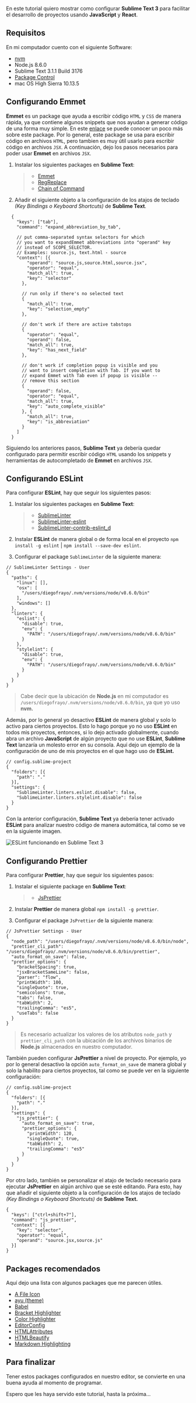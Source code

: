 En este tutorial quiero mostrar como configurar **Sublime Text 3** para facilitar el desarrollo de proyectos usando **JavaScript** y **React**.

## Requisitos

En mi computador cuento con el siguiente Software:

* [nvm](https://github.com/creationix/nvm)
* Node.js 8.6.0
* Sublime Text 3.1.1 Build 3176
* [Package Control](https://packagecontrol.io)
* mac OS High Sierra 10.13.5

## Configurando Emmet

**Emmet** es un package que ayuda a escribir código `HTML` y `CSS` de manera rápida, ya que contiene algunos snippets que nos ayudan a generar código de una forma muy simple. En este [enlace](https://emmet.io/) se puede conocer un poco más sobre este package. Por lo general, este package se usa para escribir código en archivos `HTML`, pero tambien es muy útil usarlo para escribir código en archivos `JSX`. A continuación, dejo los pasos necesarios para poder usar **Emmet** en archivos `JSX`.

1. Instalar los siguientes packages en **Sublime Text**:

   > * [Emmet](https://packagecontrol.io/packages/Emmet)
   > * [RegReplace](https://packagecontrol.io/packages/RegReplace)
   > * [Chain of Command](https://packagecontrol.io/packages/Chain%20of%20Command)

2. Añadir el siguiente objeto a la configuración de los atajos de teclado _(Key Bindings o Keyboard Shortcuts)_ de **Sublime Text**.

```
  {
    "keys": ["tab"],
    "command": "expand_abbreviation_by_tab",

    // put comma-separated syntax selectors for which
    // you want to expandEmmet abbreviations into "operand" key
    // instead of SCOPE_SELECTOR.
    // Examples: source.js, text.html - source
    "context": [{
        "operand": "source.js,source.html,source.jsx",
        "operator": "equal",
        "match_all": true,
        "key": "selector"
      },

      // run only if there's no selected text
      {
        "match_all": true,
        "key": "selection_empty"
      },

      // don't work if there are active tabstops
      {
        "operator": "equal",
        "operand": false,
        "match_all": true,
        "key": "has_next_field"
      },

      // don't work if completion popup is visible and you
      // want to insert completion with Tab. If you want to
      // expand Emmet with Tab even if popup is visible --
      // remove this section
      {
        "operand": false,
        "operator": "equal",
        "match_all": true,
        "key": "auto_complete_visible"
      }, {
        "match_all": true,
        "key": "is_abbreviation"
      }
    ]
  }
```

Siguiendo los anteriores pasos, **Sublime Text** ya debería quedar configurado para permitir escribir código `HTML` usando los snippets y herramientas de autocompletado de **Emmet** en archivos `JSX`.


## Configurando ESLint

Para configurar **ESLint**, hay que seguir los siguientes pasos:

1. Instalar los siguientes packages en **Sublime Text**:

   > * [SublimeLinter](https://packagecontrol.io/packages/SublimeLinter)
   > * [SublimeLinter-eslint](https://packagecontrol.io/packages/SublimeLinter-eslint)
   > * [SublimeLinter-contrib-eslint_d](https://packagecontrol.io/packages/SublimeLinter-contrib-eslint_d)

2. Instalar **ESLint** de manera global o de forma local en el proyecto `npm install -g eslint` | `npm install --save-dev eslint`.

3. Configurar el package `SublimeLinter` de la siguiente manera:

```
// SublimeLinter Settings - User
{
  "paths": {
    "linux": [],
    "osx": [
      "/users/diegofrayo/.nvm/versions/node/v8.6.0/bin"
    ],
    "windows": []
  },
  "linters": {
    "eslint": {
      "disable": true,
      "env": {
        "PATH": "/users/diegofrayo/.nvm/versions/node/v8.6.0/bin"
      }
    },
    "stylelint": {
      "disable": true,
      "env": {
        "PATH": "/users/diegofrayo/.nvm/versions/node/v8.6.0/bin"
      }
    }
  }
}
```

> Cabe decir que la ubicación de **Node.js** en mi computador es `/users/diegofrayo/.nvm/versions/node/v8.6.0/bin`, ya que yo uso **nvm.**

Además, por lo general yo desactivo **ESLint** de manera global y solo lo activo para ciertos proyectos. Esto lo hago porque yo no uso **ESLint** en todos mis proyectos, entonces, si lo dejo activado globalmente, cuando abra un archivo **JavaScript** de algún proyecto que no use **ESLint**, **Sublime Text** lanzaría un molesto error en su consola. Aquí dejo un ejemplo de la configuración de uno de mis proyectos en el que hago uso de **ESLint.**

```
// config.sublime-project
{
  "folders": [{
    "path": "."
  }],
  "settings": {
    "SublimeLinter.linters.eslint.disable": false,
    "SublimeLinter.linters.stylelint.disable": false
  }
}
```

Con la anterior configuración, **Sublime Text** ya debería tener activado **ESLint** para analizar nuestro código de manera automática, tal como se ve en la siguiente imagen.

![ESLint funcionando en Sublime Text 3](/blog/images/posts/configurando-sublime-text-3-para-desarrollar-proyectos-con-javascript-y-react/1.png 'ESLint funcionando en Sublime Text 3')


## Configurando Prettier

Para configurar **Prettier**, hay que seguir los siguientes pasos:

1. Instalar el siguiente package en **Sublime Text**:

   > * [JsPrettier](https://packagecontrol.io/packages/JsPrettier)

2. Instalar **Prettier** de manera global `npm install -g prettier`.

3. Configurar el package `JsPrettier` de la siguiente manera:

```
// JsPrettier Settings - User
{
  "node_path": "/users/diegofrayo/.nvm/versions/node/v8.6.0/bin/node",
  "prettier_cli_path": "/users/diegofrayo/.nvm/versions/node/v8.6.0/bin/prettier",
  "auto_format_on_save": false,
  "prettier_options": {
    "bracketSpacing": true,
    "jsxBracketSameLine": false,
    "parser": "flow",
    "printWidth": 100,
    "singleQuote": true,
    "semicolons": true,
    "tabs": false,
    "tabWidth": 2,
    "trailingComma": "es5",
    "useTabs": false
  }
}
```

> Es necesario actualizar los valores de los atributos `node_path` y `prettier_cli_path` con la ubicación de los archivos binarios de **Node.js** almacenados en nuestro computador.

También pueden configurar **JsPrettier** a nivel de proyecto. Por ejemplo, yo por lo general desactivo la opción `auto_format_on_save` de manera global y solo la habilito para ciertos proyectos, tal como se puede ver en la siguiente configuración:

```
// config.sublime-project
{
  "folders": [{
    "path": "."
  }],
  "settings": {
    "js_prettier": {
      "auto_format_on_save": true,
      "prettier_options": {
        "printWidth": 120,
        "singleQuote": true,
        "tabWidth": 2,
        "trailingComma": "es5"
      }
    }
  }
}
```

Por otro lado, también se personalizar el atajo de teclado necesario para ejecutar **JsPrettier** en algún archivo que se esté editando. Para esto, hay que añadir el siguiente objeto a la configuración de los atajos de teclado _(Key Bindings o Keyboard Shortcuts)_ de **Sublime Text.**

```
{
  "keys": ["ctrl+shift+7"],
  "command": "js_prettier",
  "context": [{
    "key": "selector",
    "operator": "equal",
    "operand": "source.jsx,source.js"
  }]
}
```

## Packages recomendados

Aquí dejo una lista con algunos packages que me parecen útiles.

* [A File Icon](https://packagecontrol.io/packages/A%20File%20Icon)
* [ayu (theme)](https://packagecontrol.io/packages/ayu)
* [Babel](https://packagecontrol.io/packages/Babel)
* [Bracket Highlighter](https://packagecontrol.io/packages/BracketHighlighter)
* [Color Highlighter](https://packagecontrol.io/packages/Color%20Highlighter)
* [EditorConfig](https://packagecontrol.io/packages/EditorConfig)
* [HTMLAttributes](https://packagecontrol.io/packages/HTMLAttributes)
* [HTMLBeautify](https://packagecontrol.io/packages/HTMLBeautify)
* [Markdown Highlighting](https://packagecontrol.io/packages/MarkdownHighlighting)

## Para finalizar

Tener estos packages configurados en nuestro editor, se convierte en una buena ayuda al momento de programar.

Espero que les haya servido este tutorial, hasta la próxima...
